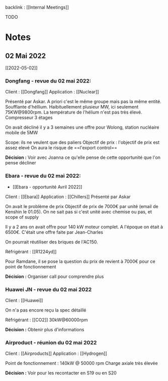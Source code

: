 backlink : [[Internal Meetings]]

TODO

# Notes
## 02 Mai 2022
[[2022-05-02]]

### Dongfang - revue du 02 mai 2022:
Client : [[Dongfang]]
Application : [[Nuclear]]

Présenté par Askar.
A priori c'est le même groupe mais pas la même entité.
Soufflante d'héllium.
Haibituellement plusieur MW, ici seulement 75KW@9800rpm.
La température de l'hélium n'est pas très élevé.
Compresseur 3 étages

On avait décliné il y a 3 semaines une offre pour Wolong, station nucléaire mobile de 5MW

Scope: ils ne veulent que des paliers
Objectif de prix : l'objectif de prix est assez elevé
On aura le risque de ==l'export control==

**Décision :**
Voir avec Joanna ce qu'elle pense de cette opportunité que l'on pense décliner

### Ebara - revue du 02 mai 2022:

- [[Ebara - opportunité Avril 2022]]

Client : [[Ebara]]
Application : [[Chillers]]
Présenté par Askar

On avait le problème de prix
Objectif de prix de 7000€ par unité (email de Kenshin le 01.05).
On ne sait pas si c'est unité avec chemise ou pas, et scope of supply

Il y a 2 ans on avait offre pour 140 kW moteur complet. A l'époque on était à 6500€. C'était une offre faite par Jean-Charles

On pourrait réutiliser des briques de l'AC150.

Réfrigérant : [[R1224yd]]

Pour Ramdane, il se pose la question du prix de revient à 7000€ pour ce point de fonctionnement

**Décision :**
Organiser call pour comprendre plus

### Huawei JN - revue du 02 mai 2022

Client : [[Huawei]]

On n'a pas encore reçu la spec détaillé

Réfrigérant : [[CO2]]
30kW@60000rpm

**Décision :**
Obtenir plus d'informations

### Airproduct - réunion du 02 mai 2022

Client : [[Airproducts]]
Application : [[Hydrogen]]

Point de fonctionnement : 140kW @ 50000 rpm
Charge axiale très élevée

**Décision :**
Voir pour les recontacter en S19 ou en S20